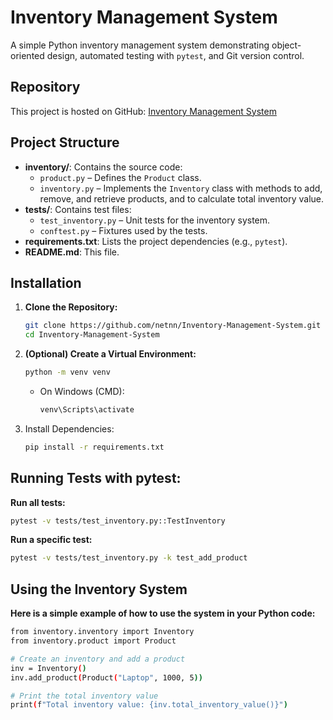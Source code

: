 # Inventory Management System

A simple Python inventory management system demonstrating object-oriented design, automated testing with `pytest`, and Git version control.

## Repository

This project is hosted on GitHub: [Inventory Management System](https://github.com/netnn/Inventory-Management-System)

## Project Structure

- **inventory/**: Contains the source code:
  - `product.py` – Defines the `Product` class.
  - `inventory.py` – Implements the `Inventory` class with methods to add, remove, and retrieve products, and to calculate total inventory value.
- **tests/**: Contains test files:
  - `test_inventory.py` – Unit tests for the inventory system.
  - `conftest.py` – Fixtures used by the tests.
- **requirements.txt**: Lists the project dependencies (e.g., `pytest`).
- **README.md**: This file.

## Installation

1. **Clone the Repository:**
   ```bash
   git clone https://github.com/netnn/Inventory-Management-System.git
   cd Inventory-Management-System
   ```
2. **(Optional) Create a Virtual Environment:**
   ```bash
   python -m venv venv
   ```
   - On Windows (CMD):
     ```bash
     venv\Scripts\activate
     ```
3. Install Dependencies:
   ```bash
   pip install -r requirements.txt
   ```

## Running Tests with pytest:
  **Run all tests:**
  ```bash
  pytest -v tests/test_inventory.py::TestInventory
  ```
  **Run a specific test:**
  ```bash
  pytest -v tests/test_inventory.py -k test_add_product
  ```

## Using the Inventory System
  **Here is a simple example of how to use the system in your Python code:**
  ```bash
  from inventory.inventory import Inventory
  from inventory.product import Product

  # Create an inventory and add a product
  inv = Inventory()
  inv.add_product(Product("Laptop", 1000, 5))
  
  # Print the total inventory value
  print(f"Total inventory value: {inv.total_inventory_value()}")
  ```


